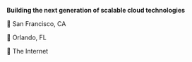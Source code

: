 **Building the next generation of scalable cloud technologies**

📍 San Francisco, CA

📍 Orlando, FL

📍 The Internet
